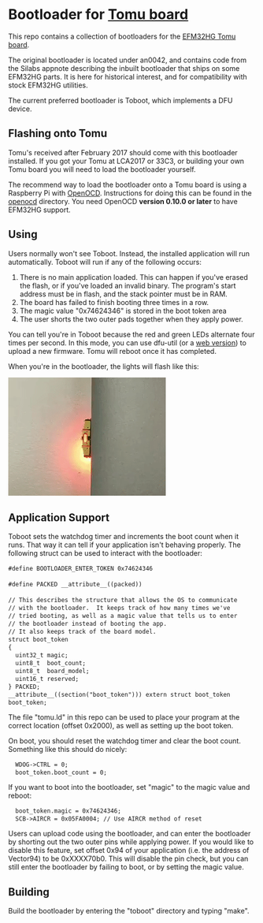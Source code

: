Bootloader for [Tomu board](http://tomu.im)
===========================================

This repo contains a collection of bootloaders for the [EFM32HG Tomu board](https://github.com/im-tomu/tomu-hardware).

The original bootloader is located under an0042, and contains code from the Silabs appnote describing the inbuilt bootloader that ships on some EFM32HG parts.  It is here for historical interest, and for compatibility with stock EFM32HG utilities.

The current preferred bootloader is Toboot, which implements a DFU device.

Flashing onto Tomu
-------------------

Tomu's received after February 2017 should come with this bootloader installed.
If you got your Tomu at LCA2017 or 33C3, or building your own Tomu board you
will need to load the bootloader yourself.

The recommend way to load the bootloader onto a Tomu board is using a Raspberry Pi with
[OpenOCD](http://openocd.org/). Instructions for doing this can be found in the
[openocd](openocd) directory. You need OpenOCD **version 0.10.0 or later** to
have EFM32HG support.

Using
-----

Users normally won't see Toboot.  Instead, the installed application will run automatically.  Toboot will run if any of the following occurs:

1. There is no main application loaded.  This can happen if you've erased the flash, or if you've loaded an invalid binary.  The program's start address must be in flash, and the stack pointer must be in RAM.
1. The board has failed to finish booting three times in a row.
1. The magic value "0x74624346" is stored in the boot token area
1. The user shorts the two outer pads together when they apply power.

You can tell you're in Toboot because the red and green LEDs alternate four times per second.  In this mode, you can use dfu-util (or a [web version](https://devanlai.github.io/webdfu/dfu-util/)) to upload a new firmware.  Tomu will reboot once it has completed.

When you're in the bootloader, the lights will flash like this:

![Toboot Pattern](media/toboot-mode.gif?raw=true "Toboot Pattern")

Application Support
-------------------

Toboot sets the watchdog timer and increments the boot count when it runs.  That way it can tell if your application isn't behaving properly.  The following struct can be used to interact with the bootloader:

````
#define BOOTLOADER_ENTER_TOKEN 0x74624346

#define PACKED __attribute__((packed))

// This describes the structure that allows the OS to communicate
// with the bootloader.  It keeps track of how many times we've
// tried booting, as well as a magic value that tells us to enter
// the bootloader instead of booting the app.
// It also keeps track of the board model.
struct boot_token
{
  uint32_t magic;
  uint8_t  boot_count;
  uint8_t  board_model;
  uint16_t reserved;
} PACKED;
__attribute__((section("boot_token"))) extern struct boot_token boot_token;
````

The file "tomu.ld" in this repo can be used to place your program at the correct location (offset 0x2000), as well as setting up the boot token.

On boot, you should reset the watchdog timer and clear the boot count.  Something like this should do nicely:

````
  WDOG->CTRL = 0;
  boot_token.boot_count = 0;
````

If you want to boot into the bootloader, set "magic" to the magic value and reboot:

````
  boot_token.magic = 0x74624346;
  SCB->AIRCR = 0x05FA0004; // Use AIRCR method of reset
````

Users can upload code using the bootloader, and can enter the bootloader by shorting out the two outer pins while applying power.  If you would like to disable this feature, set offset 0x94 of your application (i.e. the address of Vector94) to be 0xXXXX70b0.  This will disable the pin check, but you can still enter the bootloader by failing to boot, or by setting the magic value.

Building
--------

Build the bootloader by entering the "toboot" directory and typing "make".